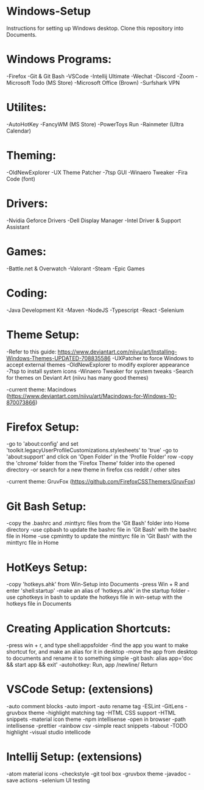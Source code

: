 # Windows-Setup

Instructions for setting up Windows desktop. Clone this repository into Documents.

# Windows Programs:

-Firefox
-Git & Git Bash
-VSCode
-Intellij Ultimate
-Wechat
-Discord
-Zoom
-Microsoft Todo (MS Store)
-Microsoft Office (Brown)
-Surfshark VPN

# Utilites:

-AutoHotKey
-FancyWM (MS Store)
-PowerToys Run
-Rainmeter (Ultra Calendar)

# Theming:

-OldNewExplorer
-UX Theme Patcher
-7tsp GUI
-Winaero Tweaker
-Fira Code (font)

# Drivers:

-Nvidia Geforce Drivers
-Dell Display Manager
-Intel Driver & Support Assistant

# Games:

-Battle.net & Overwatch
-Valorant
-Steam
-Epic Games

# Coding:

-Java Development Kit
-Maven
-NodeJS
-Typescript
-React
-Selenium

# Theme Setup:

-Refer to this guide: https://www.deviantart.com/niivu/art/Installing-Windows-Themes-UPDATED-708835586
-UXPatcher to force Windows to accept external themes
-OldNewExplorer to modify explorer appearance
-7tsp to install system icons
-Winaero Tweaker for system tweaks
-Search for themes on Deviant Art (niivu has many good themes)

-current theme: Macindows (https://www.deviantart.com/niivu/art/Macindows-for-Windows-10-870073866)

# Firefox Setup:

-go to 'about:config' and set 'toolkit.legacyUserProfileCustomizations.stylesheets' to 'true'
-go to 'about:support' and click on 'Open Folder' in the 'Profile Folder' row
-copy the 'chrome' folder from the 'Firefox Theme' folder into the opened directory
-or search for a new theme in firefox css reddit / other sites

-current theme: GruvFox (https://github.com/FirefoxCSSThemers/GruvFox)

# Git Bash Setup:

-copy the .bashrc and .minttyrc files from the 'Git Bash' folder into Home directory
-use cpbash to update the bashrc file in 'Git Bash' with the bashrc file in Home
-use cpmintty to update the minttyrc file in 'Git Bash' with the minttyrc file in Home

# HotKeys Setup:

-copy 'hotkeys.ahk' from Win-Setup into Documents
-press Win + R and enter 'shell:startup'
-make an alias of 'hotkeys.ahk' in the startup folder
-use cphotkeys in bash to update the hotkeys file in win-setup with the hotkeys file in Documents

# Creating Application Shortcuts:

-press win + r, and type shell:appsfolder
-find the app you want to make shortcut for, and make an alias for it in desktop
-move the app from desktop to documents and rename it to something simple
-git bash: alias app='doc && start app && exit'
-autohotkey: Run, app /newline/ Return

# VSCode Setup: (extensions)

-auto comment blocks
-auto import
-auto rename tag
-ESLint
-GitLens
-gruvbox theme
-highlight matching tag
-HTML CSS support
-HTML snippets
-material icon theme
-npm intellisense
-open in browser
-path intellisense
-prettier
-rainbow csv
-simple react snippets
-tabout
-TODO highlight
-visual studio intellicode

# Intellij Setup: (extensions)

-atom material icons
-checkstyle
-git tool box
-gruvbox theme
-javadoc
-save actions
-selenium UI testing
